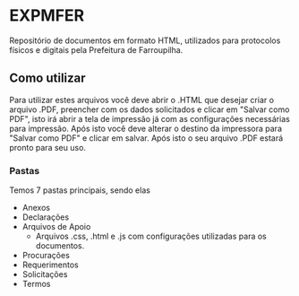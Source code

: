 # EXPMFER
Repositório de documentos em formato HTML, utilizados para protocolos físicos e digitais pela Prefeitura de Farroupilha.

## Como utilizar
Para utilizar estes arquivos você deve abrir o .HTML que desejar criar o arquivo .PDF, preencher com os dados solicitados e clicar em "Salvar como PDF", isto irá abrir a tela de impressão já com as configurações necessárias para impressão. Após isto você deve alterar o destino da impressora para "Salvar como PDF" e clicar em salvar. Após isto o seu arquivo .PDF estará pronto para seu uso.

### Pastas
Temos 7 pastas principais, sendo elas
- Anexos
- Declarações
- Arquivos de Apoio
  - Arquivos .css, .html e .js com configurações utilizadas para os documentos.
- Procurações
- Requerimentos
- Solicitações
- Termos
